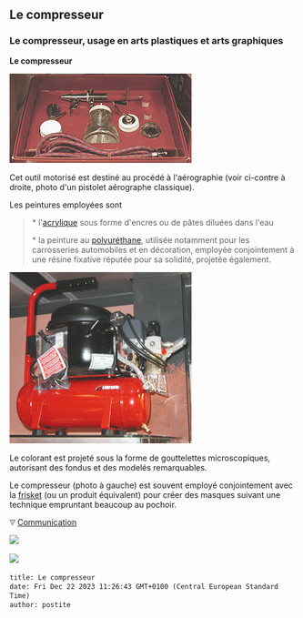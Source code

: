 ## Le compresseur
### Le compresseur, usage en arts plastiques et arts graphiques
 **Le compresseur**

![](images/pistoletaero.jpg)

Cet outil motorisé est destiné au procédé à l'aérographie (voir ci-contre à droite, photo d'un pistolet aérographe classique).

Les peintures employées sont

> \* l'[acrylique](acrylique.html) sous forme d'encres ou de pâtes diluées dans l'eau
> 
> \* la peinture au [polyuréthane](polyurethane.html), utilisée notamment pour les carrosseries automobiles et en décoration, employée conjointement à une résine fixative réputée pour sa solidité, projetée également.

![](images/compresseur.jpg)

Le colorant est projeté sous la forme de gouttelettes microscopiques, autorisant des fondus et des modelés remarquables.

Le compresseur (photo à gauche) est souvent employé conjointement avec la [frisket](reserves.html#frisket) (ou un produit équivalent) pour créer des masques suivant une technique empruntant beaucoup au pochoir.



![](images/flechebas.gif) [Communication](http://www.artrealite.com/annonceurs.htm) 

[![](https://cbonvin.fr/sites/regie.artrealite.com/visuels/campagne1.png)](index-2.html#20131014)

![](https://cbonvin.fr/sites/regie.artrealite.com/visuels/campagne2.png)
```
title: Le compresseur
date: Fri Dec 22 2023 11:26:43 GMT+0100 (Central European Standard Time)
author: postite
```
